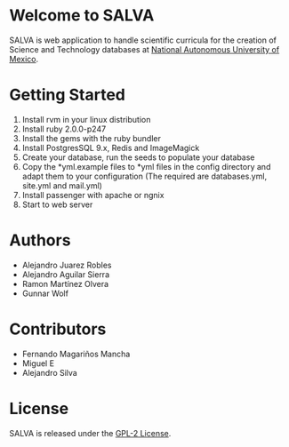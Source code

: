 Welcome to SALVA
================

SALVA is web application to handle scientific curricula for the creation of Science 
and Technology databases at [National Autonomous University of Mexico](http://www.unam.mx/).

Getting Started
===============

1. Install rvm in your linux distribution 
2. Install ruby 2.0.0-p247
3. Install the gems with the ruby bundler
4. Install PostgresSQL 9.x, Redis and ImageMagick
5. Create your database, run the seeds to populate your database
6. Copy the *yml.example files to *yml files in the config directory and
   adapt them to your configuration (The required are databases.yml, site.yml and mail.yml)
7. Install passenger with apache or ngnix
8. Start to web server

Authors
=======

- Alejandro Juarez Robles <alex at fisica.unam.mx>
- Alejandro Aguilar Sierra <algsierra at gmail.com>
- Ramon Martínez Olvera <ramonmtzol at gmail.com>
- Gunnar Wolf <gwolf at gwolf.org>

Contributors
============

- Fernando Magariños Mancha<mancha at gmail.com>
- Miguel E <mvazquez83 at gmail.com>
- Alejandro Silva <alexs1010 at gmail.com>

License
=======
SALVA is released under the [GPL-2 License](http://opensource.org/licenses/GPL-2.0).
